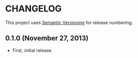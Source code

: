 # CHANGELOG

This project uses [Semantic Versioning](http://semver.org/) for release numbering.

## 0.1.0 (November 27, 2013)

* First, initial release
